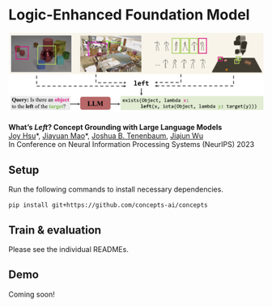 # Logic-Enhanced Foundation Model


![figure](figure.png)
<br />
<br />
**What’s *Left*? Concept Grounding with Large Language Models**
<br />
[Joy Hsu](http://web.stanford.edu/~joycj/)\*,
[Jiayuan Mao](http://jiayuanm.com/)\*,
[Joshua B. Tenenbaum](http://web.mit.edu/cocosci/josh.html),
[Jiajun Wu](https://jiajunwu.com/)
<br />
In Conference on Neural Information Processing Systems (NeurIPS) 2023
<br />

## Setup
Run the following commands to install necessary dependencies.
```
pip install git+https://github.com/concepts-ai/concepts
```

## Train & evaluation
Please see the individual READMEs. 

## Demo
Coming soon!
